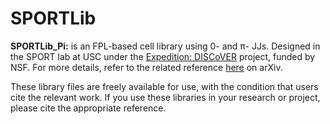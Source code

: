 # SPORTLib

**SPORTLib_Pi:** is an FPL-based cell library using 0- and &pi;- JJs. Designed in the SPORT lab at USC under the [Expedition: DISCoVER](https://discoverexpedition.usc.edu/) project, funded by NSF. For more details, refer to the related reference [here](https://arxiv.org/abs/2308.12474) on arXiv.

These library files are freely available for use, with the condition that users cite the relevant work. If you use these libraries in your research or project, please cite the appropriate reference.
